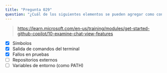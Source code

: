```yaml
---
title: "Pregunta 029"
question: "¿Cuál de los siguientes elementos se pueden agregar como contexto para tu entrada en GitHub Copilot Chat? (Selecciona tres.)"
---
```



> https://learn.microsoft.com/en-us/training/modules/get-started-github-copilot/10-examine-chat-view-features
- [x] Símbolos
- [x] Salida de comandos del terminal
- [x] Fallos en pruebas
- [ ] Repositorios externos
- [ ] Variables de entorno (como PATH)
